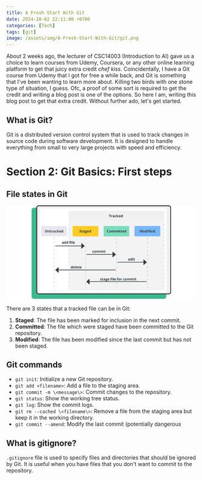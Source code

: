 ```yaml
---
title: A Fresh Start With Git
date: 2024-10-02 22:11:00 +0700
categories: [Tech]
tags: [git]
image: /assets/img/A-Fresh-Start-With-Git/git.png
---
```


About 2 weeks ago, the lecturer of CSC14003 (Introduction to AI) gave us a choice to learn courses from Udemy, Coursera, or any other online learning platform to get that juicy extra credit *chef kiss*. Coincidentally, I have a Git course from Udemy that I got for free a while back, and Git is something that I've been wanting to learn more about. Killing two birds with one stone type of situation, I guess. Ofc, a proof of some sort is required to get the credit and writing a blog post is one of the options. So here I am, writing this blog post to get that extra credit. Without further ado, let's get started.

## What is Git?
Git is a distributed version control system that is used to track changes in source code during software development. It is designed to handle everything from small to very large projects with speed and efficiency.


# Section 2: Git Basics: First steps
## File states in Git
![alt text](/assets/img/A-Fresh-Start-With-Git/git-lifecycle.png)

There are 3 states that a tracked file can be in Git:
1. **Staged**: The file has been marked for inclusion in the next commit.
2. **Committed**: The file which were staged have been committed to the Git repository.
3. **Modified**: The file has been modified since the last commit but has not been staged.

## Git commands
- `git init`: Initialize a new Git repository.
- `git add <filename>`: Add a file to the staging area.
- `git commit -m \<message\>`: Commit changes to the repository.
- `git status`: Show the working tree status.
- `git log`: Show the commit logs.
- `git rm --cached \<filename\>`: Remove a file from the staging area but keep it in the working directory.
- `git commit --amend`: Modify the last commit (potentially dangerous 

## What is gitignore?
`.gitignore` file is used to specify files and directories that should be ignored by Git. It is useful when you have files that you don't want to commit to the repository.



